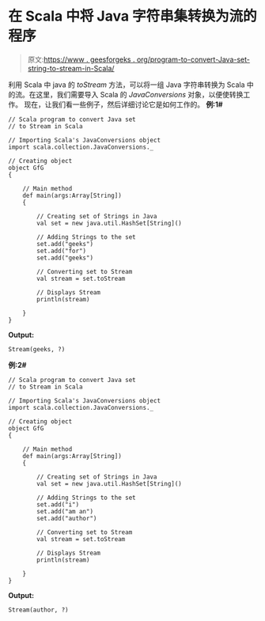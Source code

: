 # 在 Scala 中将 Java 字符串集转换为流的程序

> 原文:[https://www . geesforgeks . org/program-to-convert-Java-set-string-to-stream-in-Scala/](https://www.geeksforgeeks.org/program-to-convert-java-set-of-strings-to-stream-in-scala/)

利用 Scala 中 java 的 *toStream* 方法，可以将一组 Java 字符串转换为 Scala 中的流。在这里，我们需要导入 Scala 的 *JavaConversions* 对象，以便使转换工作。
现在，让我们看一些例子，然后详细讨论它是如何工作的。
**例:1#**

```
// Scala program to convert Java set 
// to Stream in Scala

// Importing Scala's JavaConversions object
import scala.collection.JavaConversions._

// Creating object
object GfG
{ 

    // Main method
    def main(args:Array[String])
    {

        // Creating set of Strings in Java
        val set = new java.util.HashSet[String]()

        // Adding Strings to the set
        set.add("geeks")
        set.add("for")
        set.add("geeks")

        // Converting set to Stream 
        val stream = set.toStream

        // Displays Stream 
        println(stream)

    }
}
```

**Output:**

```
Stream(geeks, ?)

```

**例:2#**

```
// Scala program to convert Java set 
// to Stream in Scala

// Importing Scala's JavaConversions object
import scala.collection.JavaConversions._

// Creating object
object GfG
{ 

    // Main method
    def main(args:Array[String])
    {

        // Creating set of Strings in Java
        val set = new java.util.HashSet[String]()

        // Adding Strings to the set
        set.add("i")
        set.add("am an")
        set.add("author")

        // Converting set to Stream 
        val stream = set.toStream

        // Displays Stream 
        println(stream)

    }
}
```

**Output:**

```
Stream(author, ?)

```